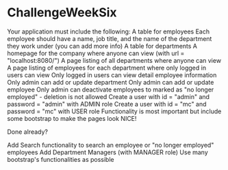 # ChallengeWeekSix
Your application must include the following:
A table for employees
Each employee should have a name, job title, and the name of the department they work under (you can add more info)
A table for departments
A homepage for the company where anyone can view (with url = "localhost:8080/")
A page listing of all departments where anyone can view
A page listing of employees for each department where only logged in users can view
Only logged in users can view detail employee information 
Only admin can add or update department
Only admin can add or update employee
Only admin can deactivate employees to marked as "no longer employed" - deletion is not allowed
Create a user with id = "admin" and password = "admin" with ADMIN role
Create a user with id = "mc" and password = "mc" with USER role
Functionality is most important but include some bootstrap to make the pages look NICE!
 

Done already?

Add Search functionality to search an employee or "no longer employed" employees
Add Department Managers (with MANAGER role)
Use many bootstrap's functionalities as possible
